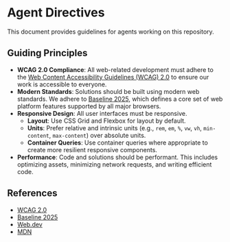 # Agent Directives

This document provides guidelines for agents working on this repository.

## Guiding Principles

- **WCAG 2.0 Compliance**: All web-related development must adhere to the [Web Content Accessibility Guidelines (WCAG) 2.0](https://www.w3.org/TR/WCAG20/) to ensure our work is accessible to everyone.
- **Modern Standards**: Solutions should be built using modern web standards. We adhere to [Baseline 2025](https://web.dev/baseline/2025), which defines a core set of web platform features supported by all major browsers.
- **Responsive Design**: All user interfaces must be responsive.
    - **Layout**: Use CSS Grid and Flexbox for layout by default.
    - **Units**: Prefer relative and intrinsic units (e.g., `rem`, `em`, `%`, `vw`, `vh`, `min-content`, `max-content`) over absolute units.
    - **Container Queries**: Use container queries where appropriate to create more resilient responsive components.
- **Performance**: Code and solutions should be performant. This includes optimizing assets, minimizing network requests, and writing efficient code.

## References

- [WCAG 2.0](https://www.w3.org/TR/WCAG20/)
- [Baseline 2025](https://web.dev/baseline/2025)
- [Web.dev](https://web.dev/)
- [MDN](https://developer.mozilla.org/en-US/)
